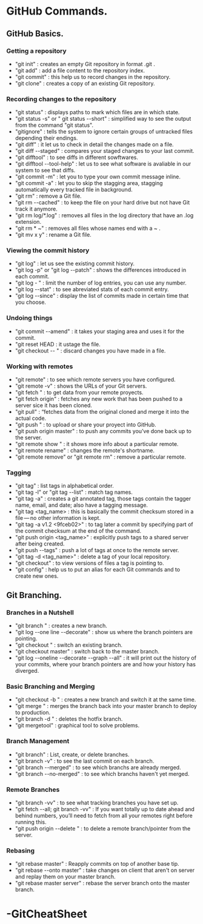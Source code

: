 # GitHub Commands.

## GitHub Basics.

### Getting a repository

- "git init" : creates an empty Git repository in format .git .
- "git add" : add a file content to the repository index.
- "git commit" : this help us to record changes in the repository.
- "git clone" : creates a copy of an existing Git repository.

### Recording changes to the repository

- "git status" : displays paths to mark which files are in which state.
- "git status -s" or " git status --short" : simplified way to see the output from the command "git status".
- "gitignore" : tells the system to ignore certain groups of untracked files depending their endings.
- "git diff" : it let us to check in detail the changes made on a file.
- "git diff --staged" : compares your staged changes to your last commit.
- "git difftool" : to see diffs in different sowftwares.
- "git difftool --tool-help" : let us to see what software is avaliable in our system to see that diffs.
- "git commit -m" : let you to type your own commit message inline.
- "git commit -a" : let you to skip the stagging area, stagging automatically every tracked file in background.
- "git rm" : remove a Git file.
- "git rm --cached" : to keep the file on your hard drive but not have Git track it anymore.
- "git rm log/\*.log" : removes all files in the log directory that have an .log extension.
- "git rm \* ~" : removes all files whose names end with a  ~ .
- "git mv x y" : rename a Git file.

### Viewing the commit history

- "git log" : let us see the existing commit history.
- "git log -p" or "git log --patch" : shows the differences introduced in each commit.
- "git log - <n>" : limit the number of log entries, you can use any number.
- "git log --stat" : to see abreviated stats of each commit entry.
- "git log --since" : display the list of commits made in certain time that you choose.

### Undoing things

- "git commit --amend" : it takes your staging area and uses it for the commit.
- "git reset HEAD <file> : it ustage the file.
- "git checkout -- <file>" : discard changes you have made in a file.

### Working with remotes

- "git remote" : to see which remote servers you have configured.
- "git remote -v" : shows the URLs of your Git servers.
- "git fetch <remote>" :  to get data from your remote proyects.
- "git fetch origin" : fetches any new work that has been pushed to a server sice it has been cloned.
- "git pull" : “fetches data from the original cloned and merge it into the actual code.
- "git push <remote> <branch>" : to upload or share your proyect into GitHub.
- "git push origin master" : to push any commits you’ve done back up to the server.
- "git remote show <remote>" : it shows more info about a particular remote.
- "git remote rename" : changes the remote's shortname.
- "git remote remove" or "git remote rm" : remove a particular remote.

### Tagging

- "git tag" : list tags in alphabetical order.
- "git tag -l" or "git tag --list" : match tag names.
- "git tag -a" : creates a git annotated tag, those tags contain the tagger name, email, and date;
		 also  have a tagging message.
- "git tag <tag_name> : this is basically the commit checksum stored in a file — no other information is kept. 
- "git tag -a v1.2 <9fceb02>" : to tag later a commit by  specifying part of the commit checksum at the end of the command.
- "git push origin <tag_name>" : explicitly push tags to a shared server after being created.
- "git push --tags" : push a lot of tags at once to the remote server.
- "git tag -d <tag_name>" : delete a tag of your local repository.
- "git checkout" : to view versions of files a tag is pointing to.
- "git config" : help us to put an alias for each Git commands and to create new ones.

## Git Branching.

### Branches in a Nutshell

- "git branch <testing>" : creates a new branch.
- "git log --one line --decorate" : show us where the branch pointers are pointing.
- "git checkout <testing>" : switch an existing branch.
- "git checkout master" : switch back to the master branch.
- "git log --oneline --decorate --graph --all" : it will print out the history of your commits, where your
						 branch pointers are and how your history has diverged.
### Basic Branching and Merging

- "git checkout -b <iss53>" : creates a new branch and switch it at the same time.
- "git merge <hotfix>" : merges the branch back into your master branch to deploy to production.
- "git branch -d <hotfix>" : deletes the hotfix branch.
- "git mergetool" : graphical tool to solve problems.

### Branch Management

- "git branch" : List, create, or delete branches.
- "git branch -v" : to see the last commit on each branch.
- "git branch --merged" : to see which branchs are already merged.
- "git branch --no-merged" : to see which branchs haven't yet merged.

### Remote Branches

- "git branch -vv" : to see what tracking branches you have set up.
- "git fetch --all; git branch -vv" : If you want totally up to date ahead and behind numbers, you’ll need to 
				      fetch from all your remotes right before running this. 
- "git push origin --delete <serverflix>" : to delete a remote branch/pointer from the server. 

### Rebasing

- "git rebase master" : Reapply commits on top of another base tip.
- "git rebase --onto master" : take changes on client that aren't on server and replay them on your master branch.
- "git rebase master server" : rebase the server branch onto the master branch. 


# -GitCheatSheet
